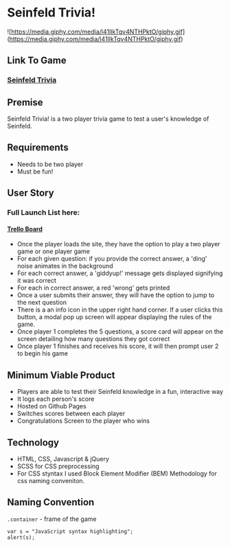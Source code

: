 # Seinfeld Trivia!
![https://media.giphy.com/media/l41lIkTqv4NTHPktO/giphy.gif] (https://media.giphy.com/media/l41lIkTqv4NTHPktO/giphy.gif)

## Link To Game

### [Seinfeld Trivia](https://phironaka.github.io/seinfeld-trivia/)

## Premise

Seinfeld Trivia! is a two player trivia game to test a user's knowledge of Seinfeld. 

## Requirements
- Needs to be two player
- Must be fun!

## User Story

### Full Launch List here:  
#### [Trello Board](https://trello.com/b/ReUkqopB/project1)



- Once the player loads the site, they have the option to play a two player game or one player game 
- For each given question: if you provide the correct answer, a 'ding' noise animates in the background
- For each correct answer, a 'giddyup!' message gets displayed signifying it was correct
- For each in correct answer, a red 'wrong' gets printed
- Once a user submits their answer, they will have the option to jump to the next question
- There is a an info icon in the upper right hand corner. If a user clicks this button, a modal pop up screen will appear displaying the rules of the game.
- Once player 1 completes the 5 questions, a score card will appear on the screen detailing how many questions they got correct
- Once player 1 finishes and receives his score, it will then prompt user 2 to begin his game

## Minimum Viable Product
- Players are able to test their Seinfeld knowledge in a fun, interactive way
- It logs each person's score
- Hosted on Github Pages
- Switches scores between each player
- Congratulations Screen to the player who wins

## Technology
- HTML, CSS, Javascript & jQuery
- SCSS for CSS preprocessing
- For CSS styntax I used Block Element Modifier (BEM) Methodology for css naming conveniton. 

## Naming Convention

` .container ` - frame of the game

```
var s = "JavaScript syntax highlighting";
alert(s);
```

